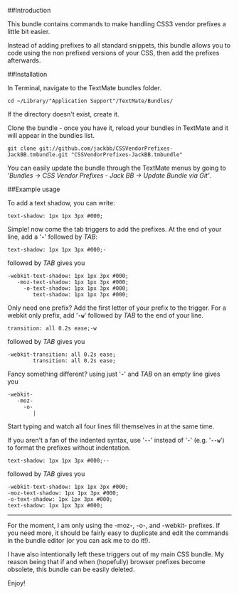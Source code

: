 ##Introduction

This bundle contains commands to make handling CSS3 vendor prefixes a little bit easier.

Instead of adding prefixes to all standard snippets, this bundle allows you to code using the non prefixed versions of your CSS, then add the prefixes afterwards.

##Installation

In Terminal, navigate to the TextMate bundles folder.

	cd ~/Library/"Application Support"/TextMate/Bundles/

If the directory doesn't exist, create it.

Clone the bundle - once you have it, reload your bundles in TextMate and it will appear in the bundles list.

	git clone git://github.com/jackbb/CSSVendorPrefixes-JackBB.tmbundle.git "CSSVendorPrefixes-JackBB.tmbundle"

You can easily update the bundle through the TextMate menus by going to *'Bundles -> CSS Vendor Prefixes - Jack BB -> Update Bundle via Git'*.

##Example usage

To add a text shadow, you can write:

	text-shadow: 1px 1px 3px #000;

Simple! now come the tab triggers to add the prefixes. At the end of your line, add a '**`-`**' followed by *TAB*:

	text-shadow: 1px 1px 3px #000;-

followed by *TAB* gives you

	-webkit-text-shadow: 1px 1px 3px #000;
	   -moz-text-shadow: 1px 1px 3px #000;
	     -o-text-shadow: 1px 1px 3px #000;
	        text-shadow: 1px 1px 3px #000;

Only need one prefix? Add the first letter of your prefix to the trigger. For a webkit only prefix, add '**`-w`**' followed by *TAB* to the end of your line.

	transition: all 0.2s ease;-w

followed by *TAB* gives you

	-webkit-transition: all 0.2s ease;
	        transition: all 0.2s ease;

Fancy something different? using just '**`-`**' and *TAB* on an empty line gives you

	-webkit-
	   -moz-
	     -o-
	        |
 
Start typing and watch all four lines fill themselves in at the same time.

If you aren't a fan of the indented syntax, use '**`--`**' instead of '**`-`**' (e.g. '**`--w`**') to format the prefixes without indentation.

	text-shadow: 1px 1px 3px #000;--

followed by *TAB* gives you

	-webkit-text-shadow: 1px 1px 3px #000;
	-moz-text-shadow: 1px 1px 3px #000;
	-o-text-shadow: 1px 1px 3px #000;
	text-shadow: 1px 1px 3px #000;

---

For the moment, I am only using the -moz-, -o-, and -webkit- prefixes. If you need more, it should be fairly easy to duplicate and edit the commands in the bundle editor (or you can ask me to do it!).

I have also intentionally left these triggers out of my main CSS bundle. My reason being that if and when (hopefully) browser prefixes become obsolete, this bundle can be easily deleted.

Enjoy!